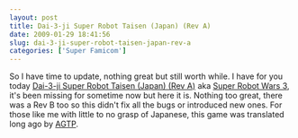 ```yaml
---
layout: post
title: Dai-3-ji Super Robot Taisen (Japan) (Rev A)
date: 2009-01-29 18:41:56
slug: dai-3-ji-super-robot-taisen-japan-rev-a
categories: ['Super Famicom']
---
```


So I have time to update, nothing great but still worth while. I have for you today [Dai-3-ji Super Robot Taisen (Japan) (Rev A)](http://superfamicom.org/info/dai-3-ji-super-robot-taisen/ "Dai-3-ji Super Robot Taisen") aka [Super Robot Wars 3](http://superfamicom.org/info/dai-3-ji-super-robot-taisen/ "Super Robot Wars 3"), it's been missing for sometime now but here it is.
Nothing too great, there was a Rev B too so this didn't fix all the bugs or introduced new ones. For those like me with little to no grasp of Japanese, this game was translated long ago by [AGTP](http://agtp.romhack.net/project.php?id=srw3 "Aeon Genesis").
